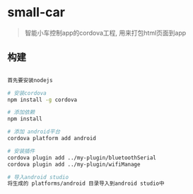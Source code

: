 # small-car

> 智能小车控制app的cordova工程, 用来打包html页面到app

## 构建

``` bash

首先要安装nodejs

# 安装cordova
npm install -g cordova

# 添加依赖
npm install

# 添加 android平台
cordova platform add android

# 安装插件
cordova plugin add ../my-plugin/bluetoothSerial
cordova plugin add ../my-plugin/wifiManage

# 导入android studio
将生成的 platforms/android 目录导入到android studio中



```

